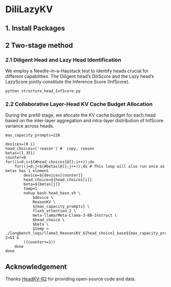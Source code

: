 # DiliLazyKV



## 1. Install Packages
## 2 Two-stage method
### 2.1 Diligent Head and Lazy Head Identification

We employ a Needle-in-a-Haystack test to identify heads crucial for different capabilities. The Diligent
head’s DiliScore and the Lazy head’s LazyScore jointly constitute the Inference Score (InfScore).

```python
python structure_head_InfScore.py 
```

### 2.2 Collaborative Layer-Head KV Cache Budget Allocation

During the prefill stage, we allocate the KV cache budget for
each head based on the inter-layer aggregation and intra-layer distribution of InfScore variance across heads.

```
max_capacity_prompts=128

devices=(0 1) 
head_choices=('reason') #  copy, reason
betas=(1.351) 
counter=0
for((i=0;i<${#head_choices[@]};i++));do 
    for((j=0;j<${#betas[@]};j++));do # This loop will also run once as betas has 1 element
        device=${devices[counter]}
        head_choice=${head_choices[i]}
        beta=${betas[j]}
        temp=1
        nohup bash head_base.sh \
            $device \
            ReasonKV \
            ${max_capacity_prompts} \
            flash_attention_2 \
            meta-llama/Meta-Llama-3-8B-Instruct \
            $head_choice \
            $beta \
            $temp > ./longbench_logs/llama3_ReasoniKV_${head_choice}_base${max_capacity_prompts}_beta${beta}_temp${temp}.txt 2>&1 &
        ((counter+=1))
    done
done
```


## Acknowledgement
Thanks [HeadKV-R2](https://github.com/FYYFU/HeadKV) for providing open-source code and data.